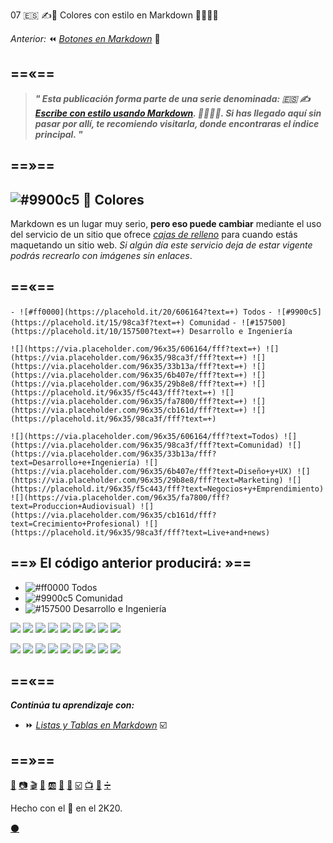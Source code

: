 07 🇪🇸 ✍️🌈 Colores con estilo en Markdown 👨‍🎨👩‍🎨


_Anterior:_ ⏪ [_Botones en Markdown_](https://platzi.com/comunidad/botones-con-estilo-en-markdown) 🔲

==«==
---
 
 
> _**" Esta publicación forma parte de una serie denominada: 🇪🇸 ✍️ [Escribe con estilo usando Markdown](https://platzi.com/blog/escribe-con-estilo-usando-markdown "Escribe con estilo usando Markdown"). 👨‍🎨👩‍🎨. Si has llegado aquí sin pasar por allí, te recomiendo visitarla, donde encontraras el índice principal. "**_


==»==
---

##  ![#9900c5](https://placehold.it/15/9900c5?text=+) 🌈 Colores

Markdown es un lugar muy serio, **pero eso puede cambiar** mediante el uso del servicio de un sitio que ofrece _[cajas de relleno](https://placehold.it)_ para cuando estás maquetando un sitio web. _Si algún día este servicio deja de estar vigente  podrás recrearlo con imágenes sin enlaces_. 

==«==
---

`- ![#ff0000](https://placehold.it/20/606164?text=+) Todos`
`- ![#9900c5](https://placehold.it/15/98ca3f?text=+) Comunidad`
`- ![#157500](https://placehold.it/10/157500?text=+) Desarrollo e Ingeniería`

````![](https://via.placeholder.com/96x35/606164/fff?text=+) ![](https://via.placeholder.com/96x35/98ca3f/fff?text=+) ![](https://via.placeholder.com/96x35/33b13a/fff?text=+) ![](https://via.placeholder.com/96x35/6b407e/fff?text=+) ![](https://via.placeholder.com/96x35/29b8e8/fff?text=+) ![](https://placehold.it/96x35/f5c443/fff?text=+) ![](https://via.placeholder.com/96x35/fa7800/fff?text=+) ![](https://via.placeholder.com/96x35/cb161d/fff?text=+) ![](https://placehold.it/96x35/98ca3f/fff?text=+)````

````![](https://via.placeholder.com/96x35/606164/fff?text=Todos) ![](https://via.placeholder.com/96x35/98ca3f/fff?text=Comunidad) ![](https://via.placeholder.com/96x35/33b13a/fff?text=Desarrollo+e+Ingeniería) ![](https://via.placeholder.com/96x35/6b407e/fff?text=Diseño+y+UX) ![](https://via.placeholder.com/96x35/29b8e8/fff?text=Marketing) ![](https://placehold.it/96x35/f5c443/fff?text=Negocios+y+Emprendimiento) ![](https://via.placeholder.com/96x35/fa7800/fff?text=Produccion+Audiovisual) ![](https://via.placeholder.com/96x35/cb161d/fff?text=Crecimiento+Profesional) ![](https://placehold.it/96x35/98ca3f/fff?text=Live+and+news)````


==» El código anterior producirá: »==
---


- ![#ff0000](https://placehold.it/20/606164?text=+) Todos
- ![#9900c5](https://placehold.it/15/98ca3f?text=+) Comunidad
- ![#157500](https://placehold.it/10/157500?text=+) Desarrollo e Ingeniería

![](https://via.placeholder.com/96x35/606164/fff?text=+) ![](https://via.placeholder.com/96x35/98ca3f/fff?text=+) ![](https://via.placeholder.com/96x35/33b13a/fff?text=+) ![](https://via.placeholder.com/96x35/6b407e/fff?text=+) ![](https://via.placeholder.com/96x35/29b8e8/fff?text=+) ![](https://placehold.it/96x35/f5c443/fff?text=+) ![](https://via.placeholder.com/96x35/fa7800/fff?text=+) ![](https://via.placeholder.com/96x35/cb161d/fff?text=+) ![](https://placehold.it/96x35/98ca3f/fff?text=+)


![](https://via.placeholder.com/96x35/606164/fff?text=Todos) ![](https://via.placeholder.com/96x35/98ca3f/fff?text=Comunidad) ![](https://via.placeholder.com/96x35/33b13a/fff?text=Desarrollo+e+Ingeniería) ![](https://via.placeholder.com/96x35/6b407e/fff?text=Diseño+y+UX) ![](https://via.placeholder.com/96x35/29b8e8/fff?text=Marketing) ![](https://placehold.it/96x35/f5c443/fff?text=Negocios+y+Emprendimiento) ![](https://via.placeholder.com/96x35/fa7800/fff?text=Produccion+Audiovisual) ![](https://via.placeholder.com/96x35/cb161d/fff?text=Crecimiento+Profesional) ![](https://placehold.it/96x35/98ca3f/fff?text=Live+and+news)



==«==
---

**_Continúa tu aprendizaje con:_**

* ⏩ _[Listas y Tablas en Markdown](https://platzi.com/comunidad/listas-y-tablas-con-estilo-en-markdown)_ ☑️

==»==
---
[📖](https://platzi.com/comunidad/textos-con-estilo-en-markdown/ "Textos en Markdown")  [📷](https://platzi.com/comunidad/imagenes-con-estilo-en-markdown/ "Imágenes en Markdown") [🎬](https://platzi.com/comunidad/animaciones-con-estilo-en-markdown/ "Animaciones en Markdown") [🍕](https://platzi.com/comunidad/emojis-con-estilo-en-markdown/ "Emojis en Markdown") [🆎](https://platzi.com/comunidad/variables-con-estilo-en-markdown/ "Variables en Markdown") [🔲](https://platzi.com/comunidad/botones-con-estilo-en-markdown/ "Botones en Markdown")  [🌈](https://platzi.com/comunidad/colores-con-estilo-en-markdown/ "Colores en Markdown")  [☑️](https://platzi.com/comunidad/listas-y-tablas-con-estilo-en-markdown/ "Listas y Tablas en Markdown")  [📺](https://platzi.com/comunidad/videos-de-youtube-y-vimeo-con-estilo-en-markdown/ "Videos de Youtube y Vimeo en Markdown")  [🔣](https://platzi.com/comunidad/ascii-art-con-estilo-en-markdown/ "ASCII Art en Markdown")  [➗](https://platzi.com/comunidad/bonus-formulas-matematicas-con-estilo-en-markdown "Bonus: Fórmulas matemáticas en Markdown")


Hecho con el 💚 en el 2K20. 


[⚫](https://github.com/mistersoftware/Escribe-con-estilo-usando-Markdown/blob/master/07-colores-con-estilo-en-markdown.md "Repositorio de este articulo en GitHub")


